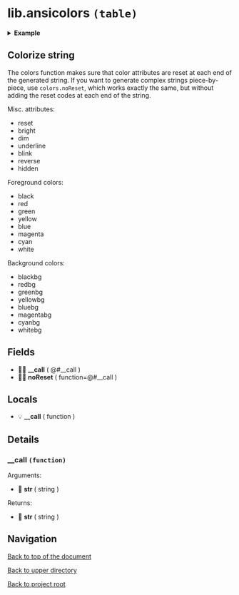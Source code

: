 # lib.ansicolors `(table)`

<details><summary><b>Example</b></summary>

```lua
local colors = require 'lib.ansicolors'

print(colors('%{red}hello'))
print(colors('%{redbg}hello%{reset}'))
print(colors('%{bright red underline}hello'))
```

</details>

## Colorize string

The colors function makes sure that color attributes are reset at each end of
the generated string. If you want to generate complex strings piece-by-piece,
use `colors.noReset`, which works exactly the same, but without adding the reset
codes at each end of the string.

Misc. attributes:

+ reset
+ bright
+ dim
+ underline
+ blink
+ reverse
+ hidden

Foreground colors:

+ black
+ red
+ green
+ yellow
+ blue
+ magenta
+ cyan
+ white

Background colors:

+ blackbg
+ redbg
+ greenbg
+ yellowbg
+ bluebg
+ magentabg
+ cyanbg
+ whitebg

## Fields

- 👨‍👦 **__call** ( @#__call )
- 👨‍👦 **noReset** ( function=@#__call )

## Locals

- 💡 **__call** ( function )

## Details

### __call `(function)`

Arguments:

- 📝 **str** ( string )

Returns:

- 📝 **str** ( string )

## Navigation

[Back to top of the document](#libansicolors-table)

[Back to upper directory](..)

[Back to project root](/../..)
